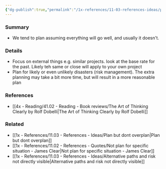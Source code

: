 ```yaml
---
{"dg-publish":true,"permalink":"/1x-references/11-03-references-ideas/planning-fallacy/","title":"Planning fallacy"}
---
```



### Summary
- We tend to plan assuming everything will go well, and usually it doesn't.

### Details
- Focus on external things e.g. similar projects. look at the base rate for the past. Likely teh same or close will apply to your own project
- Plan for likely or even unlikely disasters (risk management). The extra planning may take a bit more time, but will result in a more reasonable plan

### References
- [[4x - Reading/41.02 - Reading - Book reviews/The Art of Thinking Clearly by Rolf Dobelli\|The Art of Thinking Clearly by Rolf Dobelli]]

### Related
- [[1x - References/11.03 - References - Ideas/Plan but dont overplan\|Plan but dont overplan]]
- [[1x - References/11.02 - References - Quotes/Not plan for specific situation - James Clear\|Not plan for specific situation - James Clear]]
- [[1x - References/11.03 - References - Ideas/Alternative paths and risk not directly visible\|Alternative paths and risk not directly visible]]
